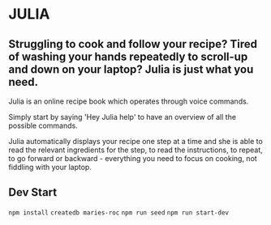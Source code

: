 # JULIA

## Struggling to cook and follow your recipe? Tired of washing your hands repeatedly to scroll-up and down on your laptop? Julia is just what you need. 

Julia is an online recipe book which operates through voice commands.

Simply start by saying 'Hey Julia help' to have an overview of all the possible commands. 

Julia automatically displays your recipe one step at a time and she is able to read the relevant ingredients for the step, to read the instructions, to repeat, to go forward or backward - everything you need to focus on cooking, not fiddling with your laptop.

## Dev Start

`npm install`
`createdb maries-roc`
`npm run seed`
`npm run start-dev`
